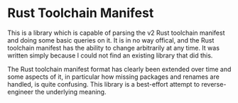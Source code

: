 # Rust Toolchain Manifest

This is a library which is capable of parsing the v2 Rust toolchain manifest and
doing some basic queries on it. It is in no way offical, and the Rust
toolchain manifest has the ability to change arbitrarily at any time. It was
written simply because I could not find an existing library that did this.

The Rust toolchain manifest format has clearly been extended over time and some
aspects of it, in particular how missing packages and renames are handled, is
quite confusing.  This library is a best-effort attempt to reverse-engineer the
underlying meaning.
